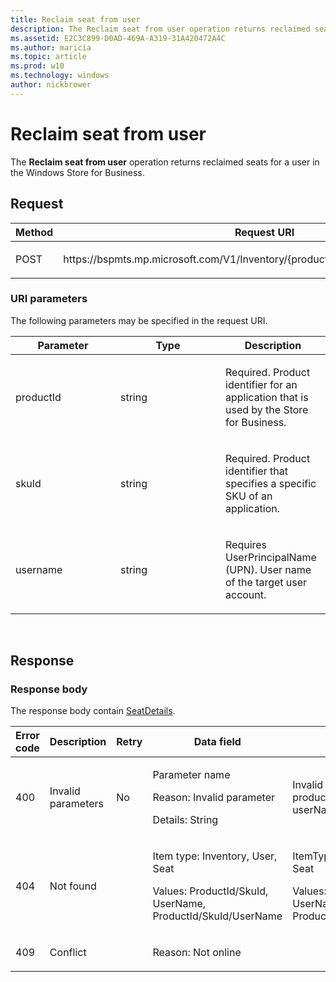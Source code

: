 ```yaml
---
title: Reclaim seat from user
description: The Reclaim seat from user operation returns reclaimed seats for a user in the Windows Store for Business.
ms.assetid: E2C3C899-D0AD-469A-A319-31A420472A4C
ms.author: maricia
ms.topic: article
ms.prod: w10
ms.technology: windows
author: nickbrower
---
```


# Reclaim seat from user

The **Reclaim seat from user** operation returns reclaimed seats for a user in the Windows Store for Business.

## Request

<table>
<colgroup>
<col width="50%" />
<col width="50%" />
</colgroup>
<thead>
<tr class="header">
<th>Method</th>
<th>Request URI</th>
</tr>
</thead>
<tbody>
<tr class="odd">
<td><p>POST</p></td>
<td><p>https://bspmts.mp.microsoft.com/V1/Inventory/{productId}/{skuId}/Seats/{username}</p></td>
</tr>
</tbody>
</table>


### URI parameters

The following parameters may be specified in the request URI.

<table>
<colgroup>
<col width="33%" />
<col width="33%" />
<col width="33%" />
</colgroup>
<thead>
<tr class="header">
<th>Parameter</th>
<th>Type</th>
<th>Description</th>
</tr>
</thead>
<tbody>
<tr class="odd">
<td><p>productId</p></td>
<td><p>string</p></td>
<td><p>Required. Product identifier for an application that is used by the Store for Business.</p></td>
</tr>
<tr class="even">
<td><p>skuId</p></td>
<td><p>string</p></td>
<td><p>Required. Product identifier that specifies a specific SKU of an application.</p></td>
</tr>
<tr class="odd">
<td><p>username</p></td>
<td><p>string</p></td>
<td><p>Requires UserPrincipalName (UPN). User name of the target user account.</p></td>
</tr>
</tbody>
</table>

 
## Response

### Response body

The response body contain [SeatDetails](data-structures-windows-store-for-business.md#seatdetails).

<table>
<colgroup>
<col width="20%" />
<col width="20%" />
<col width="20%" />
<col width="20%" />
<col width="20%" />
</colgroup>
<thead>
<tr class="header">
<th>Error code</th>
<th>Description</th>
<th>Retry</th>
<th>Data field</th>
<th>Details</th>
</tr>
</thead>
<tbody>
<tr class="odd">
<td><p>400</p></td>
<td><p>Invalid parameters</p></td>
<td><p>No</p></td>
<td><p>Parameter name</p>
<p>Reason: Invalid parameter</p>
<p>Details: String</p></td>
<td><p>Invalid can include productId, skuId or userName</p></td>
</tr>
<tr class="even">
<td><p>404</p></td>
<td><p>Not found</p></td>
<td></td>
<td><p>Item type: Inventory, User, Seat</p>
<p>Values: ProductId/SkuId, UserName, ProductId/SkuId/UserName</p></td>
<td><p>ItemType: Inventory, User, Seat</p>
<p>Values: ProductId/SkuId, UserName, ProductId/SkuId/UserName</p></td>
</tr>
<tr class="odd">
<td><p>409</p></td>
<td><p>Conflict</p></td>
<td></td>
<td><p>Reason: Not online</p></td>
<td></td>
</tr>
</tbody>
</table>

 

 





